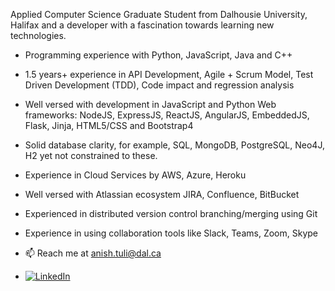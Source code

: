 Applied Computer Science Graduate Student from Dalhousie University, Halifax and a developer with a fascination towards learning new technologies.

- Programming experience with Python, JavaScript, Java and C++
- 1.5 years+ experience in API Development, Agile + Scrum Model, Test Driven Development (TDD), Code impact and regression analysis
- Well versed with development in JavaScript and Python Web frameworks: NodeJS, ExpressJS, ReactJS, AngularJS, EmbeddedJS, Flask, Jinja, HTML5/CSS and Bootstrap4
- Solid database clarity, for example, SQL, MongoDB, PostgreSQL, Neo4J, H2 yet not constrained to these.
- Experience in Cloud Services by AWS, Azure, Heroku
- Well versed with Atlassian ecosystem JIRA, Confluence, BitBucket
- Experienced in distributed version control branching/merging using Git
- Experience in using collaboration tools like Slack, Teams, Zoom, Skype

- 📫 Reach me at anish.tuli@dal.ca
- [![LinkedIn](https://img.shields.io/badge/linkedin-%230077B5.svg?&style=for-the-badge&logo=linkedin&logoColor=white)](http://linkedin.com/in/tulianish)

<!--
**tulianish/tulianish** is a ✨ _special_ ✨ repository because its `README.md` (this file) appears on your GitHub profile.

Here are some ideas to get you started:

- 🔭 I’m currently working on ...
- 🌱 I’m currently learning ...
- 👯 I’m looking to collaborate on ...
- 🤔 I’m looking for help with ...
- 💬 Ask me about ...
- 📫 How to reach me: ...
- 😄 Pronouns: ...
- ⚡ Fun fact: ...
-->
